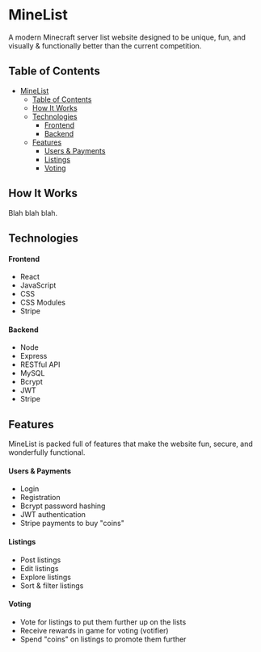 # MineList
A modern Minecraft server list website designed to be unique, fun, and visually & functionally better than the current competition.

## Table of Contents
- [MineList](#minelist)
  - [Table of Contents](#table-of-contents)
  - [How It Works](#how-it-works)
  - [Technologies](#technologies)
      - [Frontend](#frontend)
      - [Backend](#backend)
  - [Features](#features)
      - [Users \& Payments](#users--payments)
      - [Listings](#listings)
      - [Voting](#voting)

## How It Works
Blah blah blah.

## Technologies
#### Frontend
- React
- JavaScript
- CSS
- CSS Modules
- Stripe
#### Backend
- Node
- Express
- RESTful API
- MySQL
- Bcrypt
- JWT
- Stripe

## Features
MineList is packed full of features that make the website fun, secure, and wonderfully functional.
#### Users & Payments
- Login
- Registration
- Bcrypt password hashing
- JWT authentication
- Stripe payments to buy "coins"
#### Listings
- Post listings
- Edit listings
- Explore listings
- Sort & filter listings
#### Voting
- Vote for listings to put them further up on the lists
- Receive rewards in game for voting (votifier)
- Spend "coins" on listings to promote them further